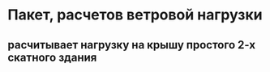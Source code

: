 Пакет, расчетов ветровой нагрузки
======
расчитывает нагрузку на крышу простого 2-х скатного здания
------